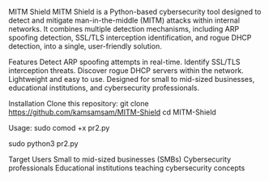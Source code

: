 MITM Shield
MITM Shield is a Python-based cybersecurity tool designed to detect and mitigate man-in-the-middle (MITM) attacks within internal networks. It combines multiple detection mechanisms, including ARP spoofing detection, SSL/TLS interception identification, and rogue DHCP detection, into a single, user-friendly solution.

Features
Detect ARP spoofing attempts in real-time.
Identify SSL/TLS interception threats.
Discover rogue DHCP servers within the network.
Lightweight and easy to use.
Designed for small to mid-sized businesses, educational institutions, and cybersecurity professionals.

Installation
Clone this repository:
git clone https://github.com/kamsamsam/MITM-Shield
cd MITM-Shield

Usage:
sudo comod +x pr2.py

sudo python3 pr2.py

Target Users
Small to mid-sized businesses (SMBs)
Cybersecurity professionals
Educational institutions teaching cybersecurity concepts

